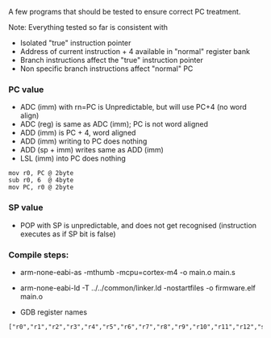 A few programs that should be tested to ensure correct PC treatment.


Note: Everything tested so far is consistent with
- Isolated "true" instruction pointer
- Address of current instruction + 4 available in "normal" register bank
- Branch instructions affect the "true" instruction pointer
- Non specific branch instructions affect "normal" PC

### PC value
- ADC (imm) with rn=PC is Unpredictable, but will use PC+4 (no word align)
- ADC (reg) is same as ADC (imm); PC is not word aligned
- ADD (imm) is PC + 4, word aligned
- ADD (imm) writing to PC does nothing
- ADD (sp + imm) writes same as ADD (imm)
- LSL (imm) into PC does nothing

```
mov r0, PC @ 2byte
sub r0, 6  @ 4byte
mov PC, r0 @ 2byte
```


### SP value
- POP with SP is unpredictable, and does not get recognised (instruction executes as if SP bit is false)


### Compile steps:

- arm-none-eabi-as -mthumb -mcpu=cortex-m4 -o main.o main.s
- arm-none-eabi-ld -T ../../common/linker.ld -nostartfiles -o firmware.elf main.o


- GDB register names
```
["r0","r1","r2","r3","r4","r5","r6","r7","r8","r9","r10","r11","r12","sp","lr","pc","","","","","","","","","","xPSR","","","","","","","","","","","","","","","","","","","","","","","","","","","","","","","","","d0","d1","d2","d3","d4","d5","d6","d7","d8","d9","d10","d11","d12","d13","d14","d15","","","","","","","","","","","","","","","","","fpscr","msp","psp","primask","basepri","faultmask","control","s0","s1","s2","s3","s4","s5","s6","s7","s8","s9","s10","s11","s12","s13","s14","s15","s16","s17","s18","s19","s20","s21","s22","s23","s24","s25","s26","s27","s28","s29","s30","s31"]
```
